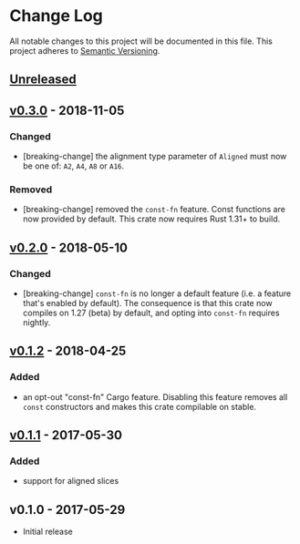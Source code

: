 # Change Log

All notable changes to this project will be documented in this file.
This project adheres to [Semantic Versioning](http://semver.org/).

## [Unreleased]

## [v0.3.0] - 2018-11-05

### Changed

- [breaking-change] the alignment type parameter of `Aligned` must now be one
  of: `A2`, `A4`, `A8` or `A16`.

### Removed

- [breaking-change] removed the `const-fn` feature. Const functions are now
  provided by default. This crate now requires Rust 1.31+ to build.

## [v0.2.0] - 2018-05-10

### Changed

- [breaking-change] `const-fn` is no longer a default feature (i.e. a feature that's enabled by
  default). The consequence is that this crate now compiles on 1.27 (beta) by default, and opting
  into `const-fn` requires nightly.

## [v0.1.2] - 2018-04-25

### Added

- an opt-out "const-fn" Cargo feature. Disabling this feature removes all `const` constructors and
  makes this crate compilable on stable.

## [v0.1.1] - 2017-05-30

### Added

- support for aligned slices

## v0.1.0 - 2017-05-29

- Initial release

[Unreleased]: https://github.com/japaric/aligned/compare/v0.3.0...HEAD
[v0.3.0]: https://github.com/japaric/aligned/compare/v0.2.0...v0.3.0
[v0.2.0]: https://github.com/japaric/aligned/compare/v0.1.2...v0.2.0
[v0.1.2]: https://github.com/japaric/aligned/compare/v0.1.1...v0.1.2
[v0.1.1]: https://github.com/japaric/aligned/compare/v0.1.0...v0.1.1
